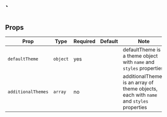 # `<SimpleTheme />

## Props

| Prop | Type | Required | Default | Note |
|---|---|---|---|---|
| `defaultTheme` | `object` | yes | | defaultTheme is a theme object with `name` and `styles` properties
| `additionalThemes` | `array` | no | | additionalThemes is an array of theme objects, each with `name` and `styles` properties |
